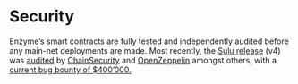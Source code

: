 # Security

Enzyme’s smart contracts are fully tested and independently audited before any main-net deployments are made. Most recently, the [Sulu release](https://github.com/enzymefinance/protocol) (v4) was [audited](https://github.com/enzymefinance/protocol/tree/v4/audits) by [ChainSecurity](https://chainsecurity.com/) and [OpenZeppelin](https://openzeppelin.com/) amongst others, with a [current bug bounty of $400’000.](https://immunefi.com/bounty/enzymefinance/)&#x20;

